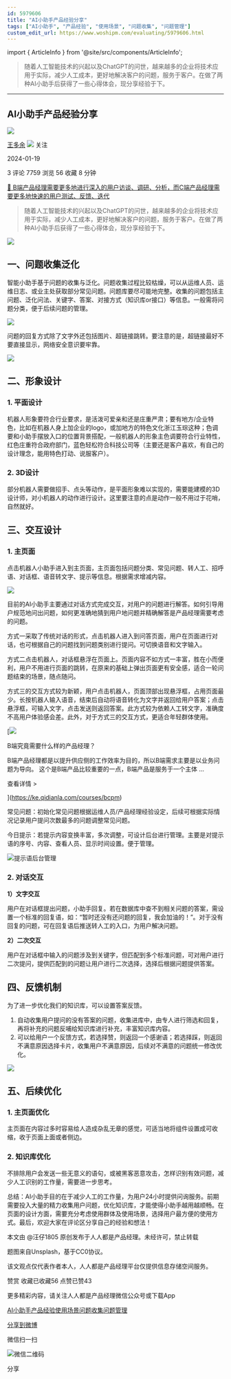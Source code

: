 ```yaml
---
id: 5979606
title: "AI小助手产品经验分享"
tags: ["AI小助手", "产品经验", "使用场景", "问题收集", "问题管理"]
custom_edit_url: https://www.woshipm.com/evaluating/5979606.html
---
```

import { ArticleInfo } from '@site/src/components/ArticleInfo';

<ArticleInfo
    author="王多余"
    authorLink="https://www.woshipm.com/u/1541576"
    published="2024-01-19"
    views={7759}
    comments={3}
    collects={56}
/>

> 随着人工智能技术的兴起以及ChatGPT的问世，越来越多的企业将技术应用于实际，减少人工成本，更好地解决客户的问题，服务于客户。在做了两种AI小助手后获得了一些心得体会，现分享经验于下。

---

## AI小助手产品经验分享

[![](https://static.woshipm.com/view/woshipm_api_def_20240116111754_8245.png?imageView2/1/w/72/h/72/q/100)](https://www.woshipm.com/u/1541576)

[王多余](https://www.woshipm.com/u/1541576) ![](https://static.woshipm.com/tag/1101_1@2x.png) 关注

2024-01-19

3 评论 7759 浏览 56 收藏 8 分钟

[🔗 B端产品经理需要更多地进行深入的用户访谈、调研、分析，而C端产品经理需要更多地快速的用户测试、反馈、迭代](https://ke.qidianla.com/courses/bcpm)

> 随着人工智能技术的兴起以及ChatGPT的问世，越来越多的企业将技术应用于实际，减少人工成本，更好地解决客户的问题，服务于客户。在做了两种AI小助手后获得了一些心得体会，现分享经验于下。

![](https://image.woshipm.com/2023/05/06/d0dd31ee-ec00-11ed-adbb-00163e0b5ff3.jpg)

## 一、问题收集泛化

智能小助手基于问题的收集与泛化。问题收集过程比较枯燥，可以从运维人员、运维日志、或业主处获取部分常见问题。问题库要尽可能地完整。收集的问题包括主问题、泛化问法、关键字、答案、对接方式（知识库or接口）等信息。一般需将问题分类，便于后续问题的管理。

![](https://image.woshipm.com/2024/01/18/281f2dbc-b5d8-11ee-b33a-00163e0b5ff3.jpg)

问题的回复方式除了文字外还包括图片、超链接跳转。要注意的是，超链接最好不要直接显示，网络安全意识要牢靠。

![](https://image.woshipm.com/2024/01/19/f67333a8-b66d-11ee-94fa-00163e0b5ff3.jpg)

## 二、形象设计

### 1\. 平面设计

机器人形象要符合行业要求，是活泼可爱亲和还是庄重严肃；要有地方/企业特色，比如在机器人身上加企业的logo，或加地方的特色文化浙江玉琮这种；色调要和小助手摆放入口的位置背景搭配，一般机器人的形象主色调要符合行业特性，红色庄重符合政府部门，蓝色轻松符合科技公司等（主要还是客户喜欢，有自己的设计理念，能用特色打动、说服客户）。

### 2\. 3D设计

部分机器人需要做招手、点头等动作，是平面形象难以实现的，需要能建模的3D设计师，对小机器人的动作进行设计。这里要注意的点是动作一般不用过于花哨，自然就好。

## 三、交互设计

### 1\. 主页面

点击机器人小助手进入到主页面，主页面包括问题分类、常见问题、转人工、招呼语、对话框、语音转文字、提示等信息。根据需求增减内容。

![](https://image.woshipm.com/2024/01/18/fef1cb4e-b5d6-11ee-b33a-00163e0b5ff3.png)

目前的AI小助手主要通过对话方式完成交互，对用户的问题进行解答。如何引导用户规范地问出问题，如何更准确地猜到用户地问题并精确解答是产品经理需要考虑的问题。

方式一采取了传统对话的形式，点击机器人进入到问答页面，用户在页面进行对话，也可根据自己的问题找到问题类别进行提问。可切换语音和文字输入。

方式二点击机器人，对话框悬浮在页面上。页面内容不如方式一丰富，胜在小而便利，用户不用进行页面的跳转，在原来的基础上弹出页面更有安全感，适合一轮问题结束的场景，随点随问。

方式三的交互方式较为新颖，用户点击机器人，页面顶部出现悬浮框，占用页面最少。长按机器人输入语音，结束后自动将语音转化为文字并返回给用户答案；点击悬浮框，可输入文字，点击发送则返回答案。此方式较为依赖人工转文字，准确度不高用户体验感会差。此外，对于方式三的交互方式，更适合年轻群体使用。

[![](https://image.woshipm.com/2023/08/02/f7cafd68-30e3-11ee-9da3-00163e0b5ff3.png)

B端究竟需要什么样的产品经理？

B端产品经理都是以提升供应侧的工作效率为目的，所以B端需求主要是以业务问题为导向。 这个是B端产品比较重要的一点，B端产品是服务于一个主体 ...

查看详情 >

](https://ke.qidianla.com/courses/bcpm)

常见问题：初始化常见问题根据运维人员/产品经理经验设定，后续可根据实际情况记录用户提问次数最多的问题调整常见问题。

今日提示：若提示内容变换丰富，多次调整，可设计后台进行管理。主要是对提示语的序号、内容、查看人员、显示时间设置。便于管理。

![提示语后台管理](https://pic3.zhimg.com/80/v2-a711a9ebcb1b4be82a4922a941917e6a_720w.webp)

### 2\. 对话交互

**1）文字交互**

用户在对话框提出问题，小助手回复。若在数据库中查不到相关问题的答案，需设置一个标准的回复语，如：“暂时还没有还问题的回复，我会加油的！”。对于没有回复的问题，可在回复语后推送转人工的入口，为用户解决问题。

**2）二次交互**

用户在对话框中输入的问题涉及到关键字，但匹配到多个标准问题，可对用户进行二次提问，提供匹配到的问题让用户进行二次选择，选择后根据问题提供答案。

## 四、反馈机制

为了进一步优化我们的知识库，可以设置答案反馈。

1.  自动收集用户提问的没有答案的问题，收集进库中，由专人进行筛选和回复，再将补充的问题反哺给知识库进行补充，丰富知识库内容。
2.  可以给用户一个反馈方式，若选择赞，则返回一个感谢语；若选择踩，则返回不满意原因选择卡片，收集用户不满意原因，后续对不满意的问题统一修改优化。 

![](https://image.woshipm.com/2024/01/18/4c3fc568-b5d7-11ee-94fa-00163e0b5ff3.png)

## 五、后续优化

### 1\. 主页面优化

主页面在内容过多时容易给人造成杂乱无章的感觉，可适当地将组件设置成可收缩，收于页面上面或者侧边。

### 2\. 知识库优化

不排除用户会发送一些无意义的语句，或被黑客恶意攻击，怎样识别有效问题，减少人工识别的工作量，需要进一步思考。

总结：AI小助手目的在于减少人工的工作量，为用户24小时提供问询服务。前期需要投入大量的精力收集用户问题，优化知识库，才能使得小助手越用越顺畅。在页面的设计方面，需要充分考虑使用群体及使用场景，选择用户最方便的使用方式。最后，欢迎大家在评论区分享自己的经验和想法！

本文由 @汪仔1805 原创发布于人人都是产品经理。未经许可，禁止转载

题图来自Unsplash，基于CC0协议。

该文观点仅代表作者本人，人人都是产品经理平台仅提供信息存储空间服务。

赞赏 收藏已收藏56 点赞已赞43

更多精彩内容，请关注人人都是产品经理微信公众号或下载App

[AI小助手](https://www.woshipm.com/tag/ai%e5%b0%8f%e5%8a%a9%e6%89%8b)[产品经验](https://www.woshipm.com/tag/%e4%ba%a7%e5%93%81%e7%bb%8f%e9%aa%8c)[使用场景](https://www.woshipm.com/tag/%e4%bd%bf%e7%94%a8%e5%9c%ba%e6%99%af)[问题收集](https://www.woshipm.com/tag/%e9%97%ae%e9%a2%98%e6%94%b6%e9%9b%86)[问题管理](https://www.woshipm.com/tag/%e9%97%ae%e9%a2%98%e7%ae%a1%e7%90%86)

[分享到微博](https://service.weibo.com/share/share.php?appkey=2775287854&title=AI小助手产品经验分享&url=https://www.woshipm.com/evaluating/5979606.html&pic=https://image.woshipm.com/2023/05/06/d0dd31ee-ec00-11ed-adbb-00163e0b5ff3.jpg)

微信扫一扫

![微信二维码](https://api.pwmqr.com/qrcode/create/?url=https://www.woshipm.com/evaluating/5979606.html)

分享
